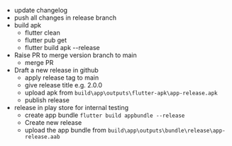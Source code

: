 - update changelog
- push all changes in release branch
- build apk
    - flutter clean
    - flutter pub get
    - flutter build apk --release
- Raise PR to merge version branch to main
    - merge PR
- Draft a new release in github
    - apply release tag to main
    - give release title e.g. 2.0.0
    - upload apk from `build\app\outputs\flutter-apk\app-release.apk`
    - publish release
- release in play store for internal testing
    - create app bundle `flutter build appbundle --release`
    - Create new release
    - upload the app bundle from `build\app\outputs\bundle\release\app-release.aab`

